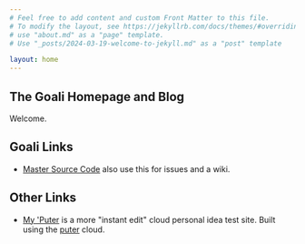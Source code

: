 ```yaml
---
# Feel free to add content and custom Front Matter to this file.
# To modify the layout, see https://jekyllrb.com/docs/themes/#overriding-theme-defaults
# use "about.md" as a "page" template.
# Use "_posts/2024-03-19-welcome-to-jekyll.md" as a "post" template

layout: home
---
```


## The Goali Homepage and Blog

Welcome.

## Goali Links

* [Master Source Code][source] also use this for issues and a wiki.

## Other Links

* [My 'Puter][puter] is a more "instant edit" cloud personal idea test site. Built using the [puter][putercom] cloud.

[source]: https://github.com/jackokring/goali
[puter]: https://jackokring.puter.site
[putercom]: https://puter.com
